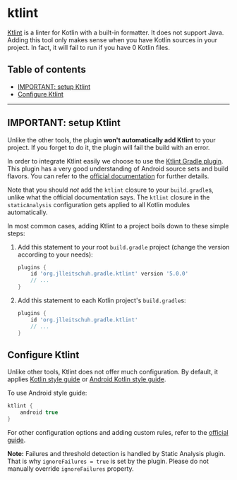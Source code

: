 # ktlint
[Ktlint](https://github.com/shyiko/ktlint) is a linter for Kotlin with a built-in formatter. It does not support Java. Adding 
this tool only makes sense when you have Kotlin sources in your project. In fact, it will fail to run if you have 0 Kotlin
files.

## Table of contents
 * [IMPORTANT: setup Ktlint](#important-setup-ktlint)
 * [Configure Ktlint](#configure-ktlint)
---

## IMPORTANT: setup Ktlint

Unlike the other tools, the plugin **won't automatically add Ktlint** to your project. If you forget to do it, the plugin will 
fail the build with an error.

In order to integrate Ktlint easily we choose to use the [Ktlint Gradle plugin](https://github.com/JLLeitschuh/ktlint-gradle/).
This plugin has a very good understanding of Android source sets and build flavors. You can refer to the
[official documentation](https://github.com/JLLeitschuh/ktlint-gradle/#how-to-use) for further details.

Note that you should _not_ add the `ktlint` closure to your `build.gradle`s, unlike what the official documentation says. The 
`ktlint` closure in the `staticAnalysis` configuration gets applied to all Kotlin modules automatically.

In most common cases, adding Ktlint to a project boils down to these simple steps:

 1. Add this statement to your root `build.gradle` project (change the version according to your needs):
    ```gradle
    plugins {
        id 'org.jlleitschuh.gradle.ktlint' version '5.0.0'
        // ...
    }
    ```
 2. Add this statement to each Kotlin project's `build.gradle`s:
    ```gradle
    plugins {
        id 'org.jlleitschuh.gradle.ktlint'
        // ...
    }
    ```
    
## Configure Ktlint

Unlike other tools, Ktlint does not offer much configuration. By default, it applies 
[Kotlin style guide](https://kotlinlang.org/docs/reference/coding-conventions.html) or 
[Android Kotlin style guide](https://android.github.io/kotlin-guides/style.html).

To use Android style guide: 

```gradle
ktlint {
    android true
}
```

For other configuration options and adding custom rules, refer to the 
[official guide](https://github.com/JLLeitschuh/ktlint-gradle/#configuration).

**Note:** Failures and threshold detection is handled by Static Analysis plugin. That is why `ignoreFailures = true` is set by 
the plugin. Please do not manually override `ignoreFailures` property. 
